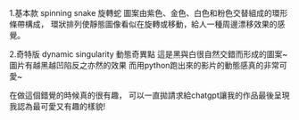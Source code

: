 
1.基本款 spinning snake 旋轉蛇 圖案由紫色、金色、白色和粉色交替組成的環形條帶構成，
環狀排列使靜態圖像看似在旋轉或移動，給人一種周邊漂移效果的感覺。

2.奇特版 dynamic singularity 動態奇異點 這是黑與白很自然交錯而形成的圖案~ 
圖片有越黑越凹陷反之亦然的效果 而用python跑出來的影片的動態感真的非常可愛~ 

在做這個錯覺的時候真的很有趣，
可以一直拋請求給chatgpt讓我的作品最後呈現我認為最可愛又有趣的樣貌!
